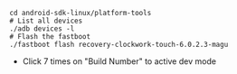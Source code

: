     cd android-sdk-linux/platform-tools
    # List all devices
    ./adb devices -l
    # Flash the fastboot
    ./fastboot flash recovery-clockwork-touch-6.0.2.3-magu

-   Click 7 times on "Build Number" to active dev mode



